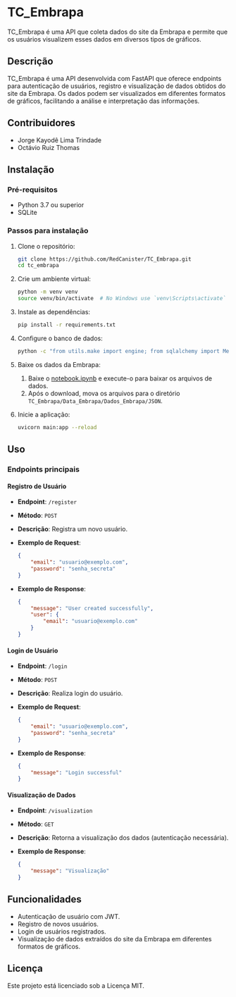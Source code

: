 # TC_Embrapa

TC_Embrapa é uma API que coleta dados do site da Embrapa e permite que os usuários visualizem esses dados em diversos tipos de gráficos.

## Descrição

TC_Embrapa é uma API desenvolvida com FastAPI que oferece endpoints para autenticação de usuários, registro e visualização de dados obtidos do site da Embrapa. Os dados podem ser visualizados em diferentes formatos de gráficos, facilitando a análise e interpretação das informações.

## Contribuidores

- Jorge Kayodê Lima Trindade
- Octávio Ruiz Thomas

## Instalação

### Pré-requisitos

- Python 3.7 ou superior
- SQLite

### Passos para instalação

1. Clone o repositório:
    ```bash
    git clone https://github.com/RedCanister/TC_Embrapa.git
    cd tc_embrapa
    ```

2. Crie um ambiente virtual:
    ```bash
    python -m venv venv
    source venv/bin/activate  # No Windows use `venv\Scripts\activate`
    ```

3. Instale as dependências:
    ```bash
    pip install -r requirements.txt
    ```

4. Configure o banco de dados:
    ```bash
    python -c "from utils.make import engine; from sqlalchemy import MetaData; metadata = MetaData(bind=engine); metadata.create_all()"
    ```

5. Baixe os dados da Embrapa:
    1. Baixe o [notebook.ipynb](link) e execute-o para baixar os arquivos de dados.
    2. Após o download, mova os arquivos para o diretório `TC_Embrapa/Data_Embrapa/Dados_Embrapa/JSON`.

6. Inicie a aplicação:
    ```bash
    uvicorn main:app --reload
    ```

## Uso

### Endpoints principais

#### Registro de Usuário

- **Endpoint**: `/register`
- **Método**: `POST`
- **Descrição**: Registra um novo usuário.

- **Exemplo de Request**:
    ```json
    {
        "email": "usuario@exemplo.com",
        "password": "senha_secreta"
    }
    ```

- **Exemplo de Response**:
    ```json
    {
        "message": "User created successfully",
        "user": {
            "email": "usuario@exemplo.com"
        }
    }
    ```

#### Login de Usuário

- **Endpoint**: `/login`
- **Método**: `POST`
- **Descrição**: Realiza login do usuário.

- **Exemplo de Request**:
    ```json
    {
        "email": "usuario@exemplo.com",
        "password": "senha_secreta"
    }
    ```

- **Exemplo de Response**:
    ```json
    {
        "message": "Login successful"
    }
    ```

#### Visualização de Dados

- **Endpoint**: `/visualization`
- **Método**: `GET`
- **Descrição**: Retorna a visualização dos dados (autenticação necessária).

- **Exemplo de Response**:
    ```json
    {
        "message": "Visualização"
    }
    ```

## Funcionalidades

- Autenticação de usuário com JWT.
- Registro de novos usuários.
- Login de usuários registrados.
- Visualização de dados extraídos do site da Embrapa em diferentes formatos de gráficos.

## Licença

Este projeto está licenciado sob a Licença MIT.
